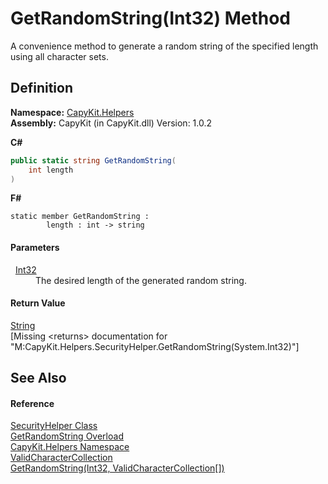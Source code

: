 # GetRandomString(Int32) Method


A convenience method to generate a random string of the specified length using all character sets.



## Definition
**Namespace:** <a href="N_CapyKit_Helpers.md">CapyKit.Helpers</a>  
**Assembly:** CapyKit (in CapyKit.dll) Version: 1.0.2

**C#**
``` C#
public static string GetRandomString(
	int length
)
```
**F#**
``` F#
static member GetRandomString : 
        length : int -> string 
```



#### Parameters
<dl><dt>  <a href="https://learn.microsoft.com/dotnet/api/system.int32" target="_blank" rel="noopener noreferrer">Int32</a></dt><dd>The desired length of the generated random string.</dd></dl>

#### Return Value
<a href="https://learn.microsoft.com/dotnet/api/system.string" target="_blank" rel="noopener noreferrer">String</a>  
\[Missing &lt;returns&gt; documentation for "M:CapyKit.Helpers.SecurityHelper.GetRandomString(System.Int32)"\]

## See Also


#### Reference
<a href="T_CapyKit_Helpers_SecurityHelper.md">SecurityHelper Class</a>  
<a href="Overload_CapyKit_Helpers_SecurityHelper_GetRandomString.md">GetRandomString Overload</a>  
<a href="N_CapyKit_Helpers.md">CapyKit.Helpers Namespace</a>  
<a href="T_CapyKit_Helpers_ValidCharacterCollection.md">ValidCharacterCollection</a>  
<a href="M_CapyKit_Helpers_SecurityHelper_GetRandomString_1.md">GetRandomString(Int32, ValidCharacterCollection[])</a>  
